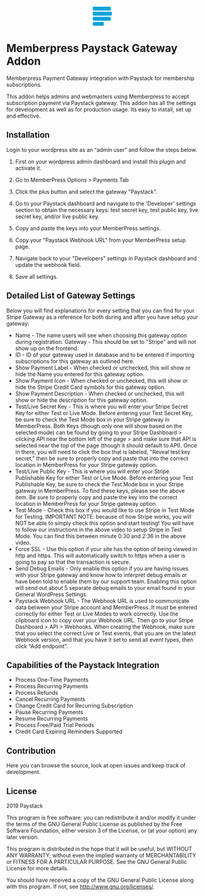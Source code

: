 <p align="center"><a href="https://paystack.com/"><img src="./images/paystack.png?raw=true" width="50" height="50" alt="Payment Gateway for Paystack"></a></p>


# Memberpress Paystack Gateway Addon

Memberpress Payment Gateway integration with Paystack for membership subscriptions.

This addon helps admins and webmasters using Memberpress to accept subscription payment via Paystack gateway. This addon has all the settings for development as well as for production usage. Its easy to install, set up and effective. 

## Installation

Login to your wordpress site as an “admin user” and follow the steps below.

1) First on your wordpress admin dashboard and install this plugin and activate it.

2) Go to MemberPress Options > Payments Tab

3) Click the plus button and select the gateway "Paystack".

4) Go to your Paystack dashboard and navigate to the 'Developer' settings section to obtain the necessary keys: test secret key, test public key, live secret key, and/or live public key.

5) Copy and paste the keys into your MemberPress settings.

5) Copy your "Paystack Webhook URL" from your MemberPress setup page.

6) Navigate back to your "Developers" settings in Paystack dashboard and update the webhook field.

7) Save all settings.

## Detailed List of Gateway Settings

Below you will find explanations for every setting that you can find for your Stripe Gateway as a reference for both during and after you have setup your gateway:

- Name - The name users will see when choosing this gateway option during registration.
Gateway - This should be set to "Stripe" and will not show up on the frontend.
- ID - ID of your gateway used in database and to be entered if importing subscriptions for this gateway as outlined here.
- Show Payment Label - When checked or unchecked, this will show or hide the Name you entered for this gateway option.
- Show Payment Icon - When checked or unchecked, this will show or hide the Stripe Credit Card symbols for this gateway option.
- Show Payment Description - When checked or unchecked, this will show or hide the description for this gateway option.
- Test/Live Secret Key - This is where you will enter your Stripe Secret Key for either Test or Live Mode. Before entering your Test Secret Key, be sure to check the Test Mode box in your Stripe gateway in MemberPress. Both Keys (though only one will show based on the selected mode) can be found by going to your Stripe Dashboard > clicking API near the bottom left of the page > and make sure that API is selected near the top of the page (though it should default to API). Once in there, you will need to click the box that is labeled, "Reveal test key secret," then be sure to properly copy and paste that into the correct location in MemberPress for your Stripe gateway option.
- Test/Live Public Key - This is where you will enter your Stripe Publishable Key for either Test or Live Mode. Before entering your Test Publishable Key, be sure to check the Test Mode box in your Stripe gateway in MemberPress. To find these keys, please see the above item. Be sure to properly copy and paste the key into the correct location in MemberPress for your Stripe gateway option.
- Test Mode - Check this box if you would like to use Stripe in Test Mode for Testing. IMPORTANT NOTE: because of how Stripe works, you will NOT be able to simply check this option and start testing! You will have to follow our instructions in the above video to setup Stripe in Test Mode. You can find this between minute 0:30 and 2:36 in the above video.
- Force SSL - Use this option if your site has the option of being viewed in http and https. This will automatically switch to https when a user is going to pay so that the transaction is secure.
- Send Debug Emails - Only enable this option if you are having issues with your Stripe gateway and know how to interpret debug emails or have been told to enable them by our support team. Enabling this option will send out about 5 separate debug emails to your email found in your General WordPress Settings.
- Paystack Webhook URL - The Webhook URL is used to communicate data between your Stripe account and MemberPress. It must be entered correctly for either Test or Live Modes to work correctly. Use the clipboard icon to copy over your Webhook URL. Then go to your Stripe Dashboard > API > Webhooks. When creating the Webhook, make sure that you select the correct Live or Test events, that you are on the latest Webhook version, and that you have it set to send all event types, then click "Add endpoint".

## Capabilities of the Paystack Integration

* Process One-Time Payments
* Process Recurring Payments
* Process Refunds
* Cancel Recurring Payments
* Change Credit Card for Recurring Subscription
* Pause Recurring Payments
* Resume Recurring Payments
* Process Free/Paid Trial Periods
* Credit Card Expiring Reminders Supported

## Contribution

Here you can browse the source, look at open issues and keep track of development. 

## License ##

2019 Paystack

This program is free software: you can redistribute it and/or modify it under
the terms of the GNU General Public License as published by the Free Software
Foundation, either version 3 of the License, or (at your option) any later
version.

This program is distributed in the hope that it will be useful, but WITHOUT ANY
WARRANTY; without even the implied warranty of MERCHANTABILITY or FITNESS FOR A
PARTICULAR PURPOSE.  See the GNU General Public License for more details.

You should have received a copy of the GNU General Public License along with
this program.  If not, see <http://www.gnu.org/licenses/>.